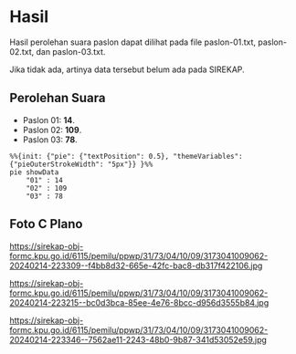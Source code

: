 # Hasil

Hasil perolehan suara paslon dapat dilihat pada file paslon-01.txt, paslon-02.txt, dan paslon-03.txt.

Jika tidak ada, artinya data tersebut belum ada pada SIREKAP.

## Perolehan Suara

 * Paslon 01: **14**.
 * Paslon 02: **109**.
 * Paslon 03: **78**.

```mermaid
%%{init: {"pie": {"textPosition": 0.5}, "themeVariables": {"pieOuterStrokeWidth": "5px"}} }%%
pie showData
    "01" : 14
    "02" : 109
    "03" : 78
```
## Foto C Plano

https://sirekap-obj-formc.kpu.go.id/6115/pemilu/ppwp/31/73/04/10/09/3173041009062-20240214-223309--f4bb8d32-665e-42fc-bac8-db317f422106.jpg

https://sirekap-obj-formc.kpu.go.id/6115/pemilu/ppwp/31/73/04/10/09/3173041009062-20240214-223215--bc0d3bca-85ee-4e76-8bcc-d956d3555b84.jpg

https://sirekap-obj-formc.kpu.go.id/6115/pemilu/ppwp/31/73/04/10/09/3173041009062-20240214-223346--7562ae11-2243-48b0-9b87-341d53052e59.jpg
